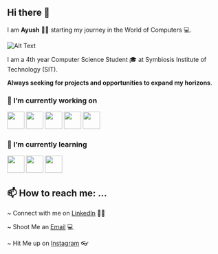 ## Hi there 👋

I am **Ayush** 👦🏻 starting my journey in the World of Computers 💻.

![Alt Text](https://i.pinimg.com/originals/e4/26/70/e426702edf874b181aced1e2fa5c6cde.gif)

 I am a 4th year Computer Science Student 🎓 at Symbiosis Institute of Technology (SIT).

**Always seeking for projects and opportunities to expand my horizons**. 

### 🔭 I’m currently working on 

<img src="https://user-images.githubusercontent.com/59610160/88509204-33726800-cffe-11ea-8ad1-88b1ff5622df.png" width="40" height="40" />
<img src="https://user-images.githubusercontent.com/59610160/88509562-f9559600-cffe-11ea-83cf-8644d8709aaf.png" width="40" height="40" />
<img src="https://user-images.githubusercontent.com/59610160/88509684-3de13180-cfff-11ea-84d3-c080eb3c245b.png" width="40" height="40" />
<img src="https://user-images.githubusercontent.com/59610160/88509502-d4f9b980-cffe-11ea-9a97-07ba15f659ed.png" width="40" height="40" />
<img src="https://user-images.githubusercontent.com/59610160/159507921-f165ecf3-a1e9-497c-bae4-5fff9ba5f542.png" width="40" height="40" />

### 🌱 I’m currently learning

<img src="https://user-images.githubusercontent.com/59610160/159508313-3e1b6327-0b24-4917-b89f-9dc698d2b8a6.png" width="40" height="40" />
<img src="https://user-images.githubusercontent.com/59610160/159508947-b2b47d36-24ae-4f39-899a-bd6977f7d588.png" width="40" height="40" />
<img src="https://user-images.githubusercontent.com/59610160/159509198-ee3a8fd6-f183-435f-90bf-6226891f2c15.png" width="40" height="40" />

## 📫 How to reach me: ...
 ~ Connect with me on [LinkedIn](https://www.linkedin.com/in/ayush-tiwari-2867811b2/) 🤵🏻

 ~ Shoot Me an [Email](https://github.com/Ayush-py) 💻

 ~ Hit Me up on [Instagram](https://www.instagram.com/ayushtiwari4real/) 👓
